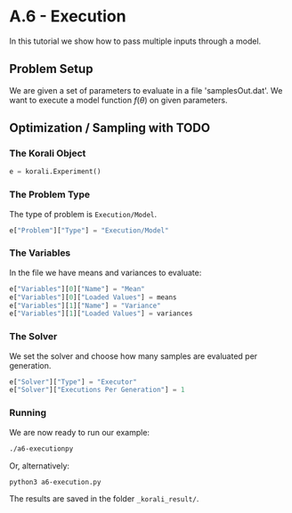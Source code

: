 # A.6 - Execution

In this tutorial we show how to pass multiple inputs through a model.


## Problem Setup

We are given a set of parameters to evaluate in a file 'samplesOut.dat'.
We want to execute a model function $f(\theta)$ on given parameters.

## Optimization / Sampling  with TODO

###  The Korali Object


```python
e = korali.Experiment()
```
 
###  The Problem Type
The type of problem is `Execution/Model`.
```python
e["Problem"]["Type"] = "Execution/Model"
```

###  The Variables

In the file we have means and variances to evaluate:

```python
e["Variables"][0]["Name"] = "Mean"
e["Variables"][0]["Loaded Values"] = means
e["Variables"][1]["Name"] = "Variance"
e["Variables"][1]["Loaded Values"] = variances
```

###  The Solver
We set the solver and choose how many samples are evaluated per generation.


```python
e["Solver"]["Type"] = "Executor"
e["Solver"]["Executions Per Generation"] = 1
```

###  Running

We are now ready to run our example:

```bash
./a6-executionpy
```

Or, alternatively:

```bash
python3 a6-execution.py
```

The results are saved in the folder `_korali_result/`.
